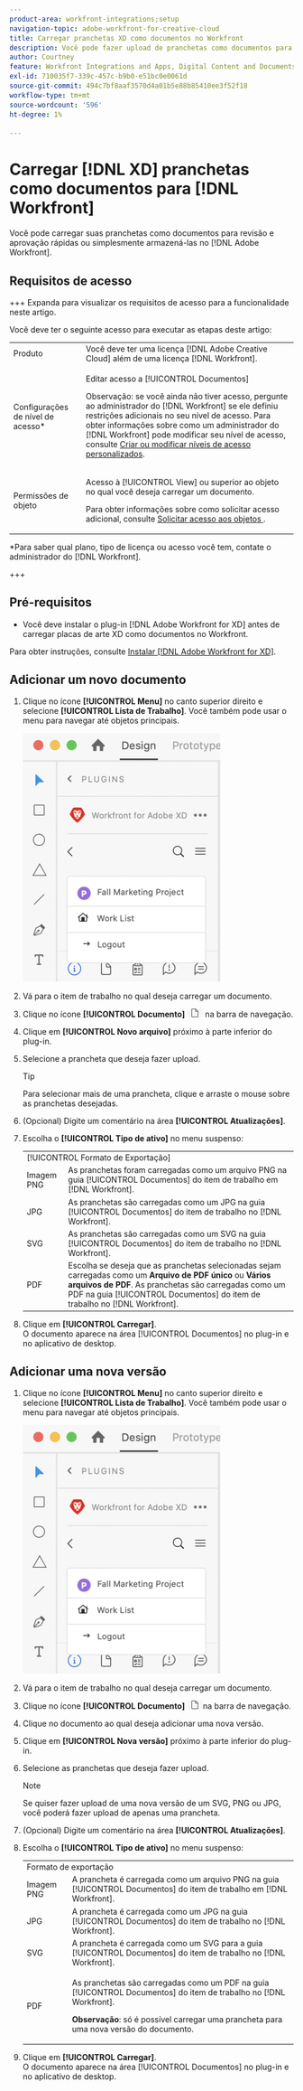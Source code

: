```yaml
---
product-area: workfront-integrations;setup
navigation-topic: adobe-workfront-for-creative-cloud
title: Carregar pranchetas XD como documentos no Workfront
description: Você pode fazer upload de pranchetas como documentos para uma revisão e aprovação rápidas ou simplesmente para armazená-las no Adobe Workfront.
author: Courtney
feature: Workfront Integrations and Apps, Digital Content and Documents
exl-id: 710035f7-339c-457c-b9b0-e51bc0e0061d
source-git-commit: 494c7bf8aaf3570d4a01b5e88b85410ee3f52f18
workflow-type: tm+mt
source-wordcount: '596'
ht-degree: 1%

---
```



# Carregar [!DNL XD] pranchetas como documentos para [!DNL Workfront]

Você pode carregar suas pranchetas como documentos para revisão e aprovação rápidas ou simplesmente armazená-las no [!DNL Adobe Workfront].

## Requisitos de acesso

+++ Expanda para visualizar os requisitos de acesso para a funcionalidade neste artigo.

Você deve ter o seguinte acesso para executar as etapas deste artigo:

<table style="table-layout:auto"> 
 <col> 
 <col> 
 <tbody> 
  <tr> 
   <!-- <td role="rowheader">[!DNL Adobe Workfront] plan*</td> 
   <td> <p>[!UICONTROL Pro] or higher</p> </td> 
  </tr> 
  <tr data-mc-conditions=""> 
   <td role="rowheader">[!DNL Adobe Workfront] license*</td> 
   <td> <p>[!UICONTROL Work] or [!UICONTROL Plan]</p> </td> 
  </tr> 
  <tr> -->
   <td role="rowheader">Produto</td> 
   <td>Você deve ter uma licença [!DNL Adobe Creative Cloud] além de uma licença [!DNL Workfront].</td> 
  </tr> 
  <tr> 
   <td role="rowheader">Configurações de nível de acesso*</td> 
   <td> <p>Editar acesso a [!UICONTROL Documentos]</p> <p>Observação: se você ainda não tiver acesso, pergunte ao administrador do [!DNL Workfront] se ele definiu restrições adicionais no seu nível de acesso. Para obter informações sobre como um administrador do [!DNL Workfront] pode modificar seu nível de acesso, consulte <a href="../../administration-and-setup/add-users/configure-and-grant-access/create-modify-access-levels.md" class="MCXref xref">Criar ou modificar níveis de acesso personalizados</a>.</p> </td> 
  </tr> 
  <tr> 
   <td role="rowheader">Permissões de objeto</td> 
   <td> <p>Acesso à [!UICONTROL View] ou superior ao objeto no qual você deseja carregar um documento.</p> <p>Para obter informações sobre como solicitar acesso adicional, consulte <a href="../../workfront-basics/grant-and-request-access-to-objects/request-access.md" class="MCXref xref">Solicitar acesso aos objetos </a>.</p> </td> 
  </tr> 
 </tbody> 
</table>

&#42;Para saber qual plano, tipo de licença ou acesso você tem, contate o administrador do [!DNL Workfront].

+++

## Pré-requisitos

* Você deve instalar o plug-in [!DNL Adobe Workfront for XD] antes de carregar placas de arte XD como documentos no Workfront.

Para obter instruções, consulte [Instalar [!DNL Adobe Workfront for XD]](/help/quicksilver/workfront-integrations-and-apps/adobe-workfront-for-creative-cloud/wf-adobe-xd-install.md).

## Adicionar um novo documento

1. Clique no ícone **[!UICONTROL Menu]** no canto superior direito e selecione **[!UICONTROL Lista de Trabalho]**. Você também pode usar o menu para navegar até objetos principais.

   ![Ícone de menu](assets/menu-350x440.png)

1. Vá para o item de trabalho no qual deseja carregar um documento.
1. Clique no ícone **[!UICONTROL Documento]** ![Ícone Documento](assets/documents.png) na barra de navegação.

1. Clique em **[!UICONTROL Novo arquivo]** próximo à parte inferior do plug-in.
1. Selecione a prancheta que deseja fazer upload.

   >[!TIP]
   >
   >Para selecionar mais de uma prancheta, clique e arraste o mouse sobre as pranchetas desejadas.
1. (Opcional) Digite um comentário na área **[!UICONTROL Atualizações]**.
1. Escolha o **[!UICONTROL Tipo de ativo]** no menu suspenso:

   <table style="table-layout:auto">
    <col>
    <col>
    <tbody>
     <tr>
      <td colspan="2" role="rowheader">[!UICONTROL Formato de Exportação]</td>
     </tr>
     <tr>
      <td role="rowheader">Imagem PNG</td>
      <td>As pranchetas foram carregadas como um arquivo PNG na guia [!UICONTROL Documentos] do item de trabalho em [!DNL Workfront]. </td>
     </tr>
     <tr>
      <td role="rowheader">JPG</td>
      <td>As pranchetas são carregadas como um JPG na guia [!UICONTROL Documentos] do item de trabalho no [!DNL Workfront]. <br></td>
     </tr>
     <tr>
      <td role="rowheader">SVG</td>
      <td>As pranchetas são carregadas como um SVG na guia [!UICONTROL Documentos] do item de trabalho no [!DNL Workfront]. </td>
     </tr>
     <tr>
      <td role="rowheader">PDF</td>
      <td>Escolha se deseja que as pranchetas selecionadas sejam carregadas como um <strong>Arquivo de PDF único</strong> ou <strong>Vários arquivos de PDF</strong>. As pranchetas são carregadas como um PDF na guia [!UICONTROL Documentos] do item de trabalho no [!DNL Workfront].</td>
     </tr>
    </tbody>
   </table>


1. Clique em **[!UICONTROL Carregar]**.\
   O documento aparece na área [!UICONTROL Documentos] no plug-in e no aplicativo de desktop.

## Adicionar uma nova versão

1. Clique no ícone **[!UICONTROL Menu]** no canto superior direito e selecione **[!UICONTROL Lista de Trabalho]**. Você também pode usar o menu para navegar até objetos principais.

   ![Ícone de menu](assets/menu-350x440.png)

1. Vá para o item de trabalho no qual deseja carregar um documento.
1. Clique no ícone **[!UICONTROL Documento]** ![Ícone Documento](assets/documents.png)na barra de navegação.

1. Clique no documento ao qual deseja adicionar uma nova versão.
1. Clique em **[!UICONTROL Nova versão]** próximo à parte inferior do plug-in.
1. Selecione as pranchetas que deseja fazer upload.

   >[!NOTE]
   >
   >Se quiser fazer upload de uma nova versão de um SVG, PNG ou JPG, você poderá fazer upload de apenas uma prancheta.

1. (Opcional) Digite um comentário na área **[!UICONTROL Atualizações]**.

1. Escolha o **[!UICONTROL Tipo de ativo]** no menu suspenso:

   <table style="table-layout:auto">
    <col>
    <col>
    <tbody>
     <tr>
      <td colspan="2" role="rowheader">Formato de exportação</td>
     </tr>
     <tr>
      <td role="rowheader">Imagem PNG</td>
      <td>A prancheta é carregada como um arquivo PNG na guia [!UICONTROL Documentos] do item de trabalho em [!DNL Workfront]. </td>
     </tr>
     <tr>
      <td role="rowheader">JPG</td>
      <td>A prancheta é carregada como um JPG na guia [!UICONTROL Documentos] do item de trabalho no [!DNL Workfront]. <br></td>
     </tr>
     <tr>
      <td role="rowheader">SVG</td>
      <td>A prancheta é carregada como um SVG para a guia [!UICONTROL Documentos] do item de trabalho no [!DNL Workfront]. </td>
     </tr>
     <tr>
      <td role="rowheader">PDF</td>
      <td><p>As pranchetas são carregadas como um PDF na guia [!UICONTROL Documentos] do item de trabalho no [!DNL Workfront].</p>
      <p><strong>Observação</strong>: só é possível carregar uma prancheta para uma nova versão do documento.</p>
      </td>
     </tr>
    </tbody>
   </table>

1. Clique em **[!UICONTROL Carregar]**.\
   O documento aparece na área [!UICONTROL Documentos] no plug-in e no aplicativo de desktop.
